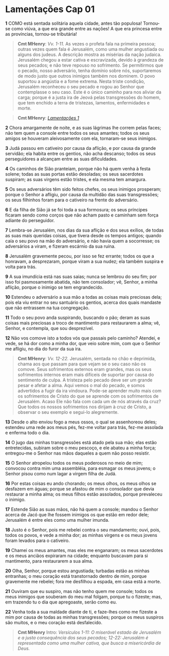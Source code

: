 # Lamentações Cap 01

**1** 	COMO está sentada solitária aquela cidade, antes tão populosa! Tornou-se como viúva, a que era grande entre as nações! A que era princesa entre as províncias, tornou-se tributária!

> **Cmt MHenry**: *Vv. 1-11.* As vezes o profeta fala na primeira pessoa; outras vezes quem fala é Jerusalém, como uma mulher angustiada ou alguns dos judeus. A descrição mostra as misérias da nação judaica. Jerusalém chegou a estar cativa e escravizada, devido à grandeza de seus pecados; e não teve repouso no sofrimento. Se permitirmos que o pecado, nosso adversário, tenha domínio sobre nós, suportaremos de modo justo que outros inimigos também nos dominem. O povo suportou a angústia e a fome extrema. Nesta triste condição, Jerusalém reconheceu o seu pecado e rogou ao Senhor que contemplasse o seu caso. Este é o único caminho para nos aliviar da carga; porque é a justa ira de Jeová pelas transgressões do homem, que tem enchido a terra de tristezas, lamentos, enfermidades e morte.

> **Cmt MHenry**: *[Lamentações 1](../25A-Lm/01.md#0)*

**2** 	Chora amargamente de noite, e as suas lágrimas lhe correm pelas faces; não tem quem a console entre todos os seus amantes; todos os seus amigos se houveram aleivosamente com ela, tornaram-se seus inimigos.

**3** 	Judá passou em cativeiro por causa da aflição, e por causa da grande servidão; ela habita entre os gentios, não acha descanso; todos os seus perseguidores a alcançam entre as suas dificuldades.

**4** 	Os caminhos de Sião pranteiam, porque não há quem venha à festa solene; todas as suas portas estão desoladas; os seus sacerdotes suspiram; as suas virgens estão tristes, e ela mesma tem amargura.

**5** 	Os seus adversários têm sido feitos chefes, os seus inimigos prosperam; porque o Senhor a afligiu, por causa da multidão das suas transgressões; os seus filhinhos foram para o cativeiro na frente do adversário.

**6** 	E da filha de Sião já se foi toda a sua formosura; os seus príncipes ficaram sendo como corços que não acham pasto e caminham sem força adiante do perseguidor.

**7** 	Lembra-se Jerusalém, nos dias da sua aflição e dos seus exílios, de todas as suas mais queridas coisas, que tivera desde os tempos antigos; quando caía o seu povo na mão do adversário, e não havia quem a socorresse; os adversários a viram, e fizeram escárnio da sua ruína.

**8** 	Jerusalém gravemente pecou, por isso se fez errante; todos os que a honravam, a desprezaram, porque viram a sua nudez; ela também suspira e volta para trás.

**9** 	A sua imundícia está nas suas saias; nunca se lembrou do seu fim; por isso foi pasmosamente abatida, não tem consolador; vê, Senhor, a minha aflição, porque o inimigo se tem engrandecido.

**10** 	Estendeu o adversário a sua mão a todas as coisas mais preciosas dela; pois ela viu entrar no seu santuário os gentios, acerca dos quais mandaste que não entrassem na tua congregação.

**11** 	Todo o seu povo anda suspirando, buscando o pão; deram as suas coisas mais preciosas a troco de mantimento para restaurarem a alma; vê, Senhor, e contempla, que sou desprezível.

**12** 	Não vos comove isto a todos vós que passais pelo caminho? Atendei, e vede, se há dor como a minha dor, que veio sobre mim, com que o Senhor me afligiu, no dia do furor da sua ira.

> **Cmt MHenry**: *Vv. 12-22.* Jerusalém, sentada no chão e deprimida, chama aos que passam para que vejam se o seu caso não os comove. Seus sofrimentos externos eram grandes, mas os seus sofrimentos internos eram mais difíceis de suportar por causa do sentimento de culpa. A tristeza pelo pecado deve ser um grande pesar e afetar a alma. Aqui vemos o mal do pecado, e somos advertidos a fugir da ira vindoura. Pode-se aprender muito mais com os sofrimentos de Cristo do que se aprende com os sofrimentos de Jerusalém. Acaso Ele não fala com cada um de nós através da cruz? Que todos os nossos sofrimentos nos dirijam à cruz de Cristo, a observar o seu exemplo e segui-lo alegremente.

**13** 	Desde o alto enviou fogo a meus ossos, o qual se assenhoreou deles; estendeu uma rede aos meus pés, fez-me voltar para trás, fez-me assolada e enferma todo o dia.

**14** 	O jugo das minhas transgressões está atado pela sua mão; elas estão entretecidas, subiram sobre o meu pescoço, e ele abateu a minha força; entregou-me o Senhor nas mãos daqueles a quem não posso resistir.

**15** 	O Senhor atropelou todos os meus poderosos no meio de mim; convocou contra mim uma assembléia, para esmagar os meus jovens; o Senhor pisou como num lagar a virgem filha de Judá.

**16** 	Por estas coisas eu ando chorando; os meus olhos, os meus olhos se desfazem em águas; porque se afastou de mim o consolador que devia restaurar a minha alma; os meus filhos estão assolados, porque prevaleceu o inimigo.

**17** 	Estende Sião as suas mãos, não há quem a console; mandou o Senhor acerca de Jacó que lhe fossem inimigos os que estão em redor dele; Jerusalém é entre eles como uma mulher imunda.

**18** 	Justo é o Senhor, pois me rebelei contra o seu mandamento; ouvi, pois, todos os povos, e vede a minha dor; as minhas virgens e os meus jovens foram levados para o cativeiro.

**19** 	Chamei os meus amantes, mas eles me enganaram; os meus sacerdotes e os meus anciãos expiraram na cidade; enquanto buscavam para si mantimento, para restaurarem a sua alma.

**20** 	Olha, Senhor, porque estou angustiada; turbadas estão as minhas entranhas; o meu coração está transtornado dentro de mim, porque gravemente me rebelei; fora me desfilhou a espada, em casa está a morte.

**21** 	Ouviram que eu suspiro, mas não tenho quem me console; todos os meus inimigos que souberam do meu mal folgam, porque tu o fizeste; mas, em trazendo tu o dia que apregoaste, serão como eu.

**22** 	Venha toda a sua maldade diante de ti, e faze-lhes como me fizeste a mim por causa de todas as minhas transgressões; porque os meus suspiros são muitos, e o meu coração está desfalecido.


> **Cmt MHenry** Intro: *Versículos 1-11: O miserável estado de Jerusalém e a justa consequência dos seus pecados; 12-22: Jerusalém é representada como uma mulher cativa, que busca a misericórdia de Deus.*